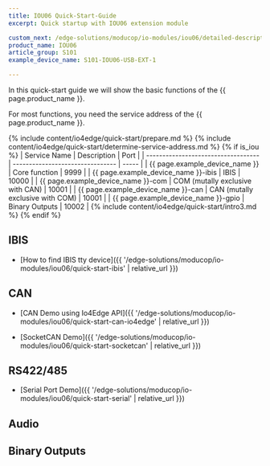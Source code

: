 ```yaml
---
title: IOU06 Quick-Start-Guide
excerpt: Quick startup with IOU06 extension module

custom_next: /edge-solutions/moducop/io-modules/iou06/detailed-description/
product_name: IOU06
article_group: S101
example_device_name: S101-IOU06-USB-EXT-1

---
```


In this quick-start guide we will show the basic functions of the {{ page.product_name }}.

For most functions, you need the service address of the {{ page.product_name }}.

{% include content/io4edge/quick-start/prepare.md %}
{% include content/io4edge/quick-start/determine-service-address.md %}
{% if is_iou %}
| Service Name                        | Description                      | Port  |
| ----------------------------------- | -------------------------------- | ----- |
| {{ page.example_device_name }}      | Core function                    | 9999  |
| {{ page.example_device_name }}-ibis | IBIS                             | 10000 |
| {{ page.example_device_name }}-com  | COM (mutally exclusive with CAN) | 10001 |
| {{ page.example_device_name }}-can  | CAN (mutally exclusive with COM) | 10001 |
| {{ page.example_device_name }}-gpio | Binary Outputs                   | 10002 |
{% include content/io4edge/quick-start/intro3.md %}
{% endif %}


## IBIS

* [How to find IBIS tty device]({{ '/edge-solutions/moducop/io-modules/iou06/quick-start-ibis' | relative_url }})

## CAN

* [CAN Demo using Io4Edge API]({{ '/edge-solutions/moducop/io-modules/iou06/quick-start-can-io4edge' | relative_url }})

* [SocketCAN Demo]({{ '/edge-solutions/moducop/io-modules/iou06/quick-start-socketcan' | relative_url }})

## RS422/485

* [Serial Port Demo]({{ '/edge-solutions/moducop/io-modules/iou06/quick-start-serial' | relative_url }})

## Audio

## Binary Outputs
